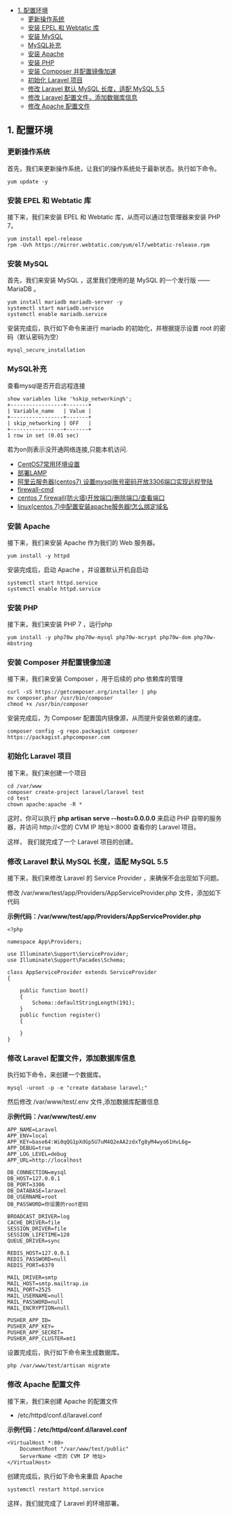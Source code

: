 <!-- TOC -->

- [1. 配置环境](#1-配置环境)
    - [更新操作系统](#更新操作系统)
    - [安装 EPEL 和 Webtatic 库](#安装-epel-和-webtatic-库)
    - [安装 MySQL](#安装-mysql)
    - [MySQL补充](#mysql补充)
    - [安装 Apache](#安装-apache)
    - [安装 PHP](#安装-php)
    - [安装 Composer 并配置镜像加速](#安装-composer-并配置镜像加速)
    - [初始化 Laravel 项目](#初始化-laravel-项目)
    - [修改 Laravel 默认 MySQL 长度，适配 MySQL 5.5](#修改-laravel-默认-mysql-长度适配-mysql-55)
    - [修改 Laravel 配置文件，添加数据库信息](#修改-laravel-配置文件添加数据库信息)
    - [修改 Apache 配置文件](#修改-apache-配置文件)

<!-- /TOC -->

## 1. 配置环境

### 更新操作系统

首先，我们来更新操作系统，让我们的操作系统处于最新状态。执行如下命令。
~~~
yum update -y
~~~

### 安装 EPEL 和 Webtatic 库

接下来，我们来安装 EPEL 和 Webtatic 库，从而可以通过包管理器来安装 PHP 7。
~~~
yum install epel-release
rpm -Uvh https://mirror.webtatic.com/yum/el7/webtatic-release.rpm
~~~

### 安装 MySQL

首先，我们来安装 MySQL ，这里我们使用的是 MySQL 的一个发行版 —— MariaDB 。
~~~
yum install mariadb mariadb-server -y 
systemctl start mariadb.service
systemctl enable mariadb.service
~~~

安装完成后，执行如下命令来进行 mariadb 的初始化，并根据提示设置 root 的密码（默认密码为空）
~~~
mysql_secure_installation
~~~

### MySQL补充
查看mysql是否开启远程连接
```
show variables like '%skip_networking%';
+-----------------+-------+
| Variable_name   | Value |
+-----------------+-------+
| skip_networking | OFF   |
+-----------------+-------+
1 row in set (0.01 sec)
```
若为on则表示没开通网络连接,只能本机访问.
- [CentOS7常用环境设置](https://yq.aliyun.com/articles/175021#)
- [部署LAMP](https://help.aliyun.com/document_detail/50774.html)
- [阿里云服务器(centos7) 设置mysql账号密码开放3306端口实现远程登陆](https://www.jianshu.com/p/d0fac4648870)
- [firewall-cmd](https://wangchujiang.com/linux-command/c/firewall-cmd.html)
- [centos 7 firewall(防火墙)开放端口/删除端口/查看端口](https://blog.csdn.net/qq_36663951/article/details/82115086)
- [linux(centos 7)中配置安装apache服务器!怎么绑定域名](http://idc.wanyunshuju.com/li/6.html#%E7%BB%91%E5%AE%9A%E5%9F%9F%E5%90%8D%E9%85%8D%E7%BD%AE)

### 安装 Apache

接下来，我们来安装 Apache 作为我们的 Web 服务器。
~~~
yum install -y httpd
~~~

安装完成后，启动 Apache ，并设置默认开机自启动
~~~
systemctl start httpd.service
systemctl enable httpd.service
~~~

### 安装 PHP

接下来，我们来安装 PHP 7 ，运行php
~~~
yum install -y php70w php70w-mysql php70w-mcrypt php70w-dom php70w-mbstring
~~~

### 安装 Composer 并配置镜像加速

接下来，我们来安装 Composer ，用于后续的 php 依赖库的管理
~~~
curl -sS https://getcomposer.org/installer | php
mv composer.phar /usr/bin/composer
chmod +x /usr/bin/composer
~~~

安装完成后，为 Composer 配置国内镜像源，从而提升安装依赖的速度。
~~~
composer config -g repo.packagist composer https://packagist.phpcomposer.com
~~~

### 初始化 Laravel 项目

接下来，我们来创建一个项目
~~~
cd /var/www
composer create-project laravel/laravel test
cd test
chown apache:apache -R *
~~~

这时，你可以执行 __php artisan serve --host=0.0.0.0__ 来启动 PHP 自带的服务器，并访问 http://<您的 CVM IP 地址>:8000 查看你的 Laravel 项目。

这样， 我们就完成了一个 Laravel 项目的创建。

### 修改 Laravel 默认 MySQL 长度，适配 MySQL 5.5

接下来，我们来修改 Laravel 的 Service Provider ，来确保不会出现如下问题。

修改 /var/www/test/app/Providers/AppServiceProvider.php 文件，添加如下代码

**示例代码：/var/www/test/app/Providers/AppServiceProvider.php**
~~~
<?php

namespace App\Providers;

use Illuminate\Support\ServiceProvider;
use Illuminate\Support\Facades\Schema;

class AppServiceProvider extends ServiceProvider
{

    public function boot()
    {
        Schema::defaultStringLength(191);
    }
    public function register()
    {

    }
}
~~~

### 修改 Laravel 配置文件，添加数据库信息

执行如下命令，来创建一个数据库。
~~~
mysql -uroot -p -e "create database laravel;"
~~~

然后修改 /var/www/test/.env 文件,添加数据库配置信息

**示例代码：/var/www/test/.env**
~~~
APP_NAME=Laravel
APP_ENV=local
APP_KEY=base64:Wi0qQG1pXdGp5U7uM4Q2eAA2zdxTg8yM4wyo61HvL6g=
APP_DEBUG=true
APP_LOG_LEVEL=debug
APP_URL=http://localhost

DB_CONNECTION=mysql
DB_HOST=127.0.0.1
DB_PORT=3306
DB_DATABASE=laravel
DB_USERNAME=root
DB_PASSWORD=你设置的root密码

BROADCAST_DRIVER=log
CACHE_DRIVER=file
SESSION_DRIVER=file
SESSION_LIFETIME=120
QUEUE_DRIVER=sync

REDIS_HOST=127.0.0.1
REDIS_PASSWORD=null
REDIS_PORT=6379

MAIL_DRIVER=smtp
MAIL_HOST=smtp.mailtrap.io
MAIL_PORT=2525
MAIL_USERNAME=null
MAIL_PASSWORD=null
MAIL_ENCRYPTION=null

PUSHER_APP_ID=
PUSHER_APP_KEY=
PUSHER_APP_SECRET=
PUSHER_APP_CLUSTER=mt1
~~~

设置完成后，执行如下命令来生成数据库。
~~~
php /var/www/test/artisan migrate
~~~

### 修改 Apache 配置文件

接下来，我们来创建 Apache 的配置文件

- /etc/httpd/conf.d/laravel.conf

**示例代码：/etc/httpd/conf.d/laravel.conf**
~~~
<VirtualHost *:80>
    DocumentRoot "/var/www/test/public"
    ServerName <您的 CVM IP 地址>
</VirtualHost>
~~~

创建完成后，执行如下命令来重启 Apache
~~~
systemctl restart httpd.service
~~~

这样，我们就完成了 Laravel 的环境部署。